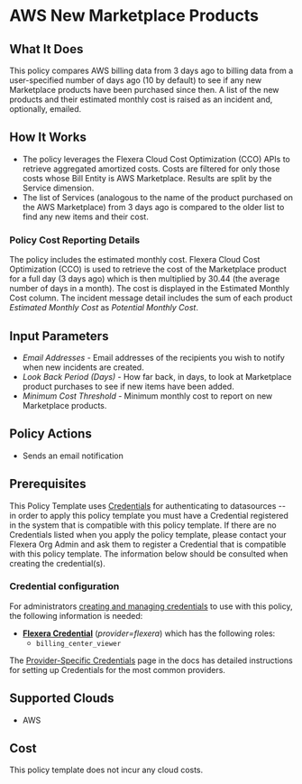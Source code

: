 # AWS New Marketplace Products

## What It Does

This policy compares AWS billing data from 3 days ago to billing data from a user-specified number of days ago (10 by default) to see if any new Marketplace products have been purchased since then. A list of the new products and their estimated monthly cost is raised as an incident and, optionally, emailed.

## How It Works

- The policy leverages the Flexera Cloud Cost Optimization (CCO) APIs to retrieve aggregated amortized costs. Costs are filtered for only those costs whose Bill Entity is AWS Marketplace. Results are split by the Service dimension.
- The list of Services (analogous to the name of the product purchased on the AWS Marketplace) from 3 days ago is compared to the older list to find any new items and their cost.

### Policy Cost Reporting Details

The policy includes the estimated monthly cost. Flexera Cloud Cost Optimization (CCO) is used to retrieve the cost of the Marketplace product for a full day (3 days ago) which is then multiplied by 30.44 (the average number of days in a month). The cost is displayed in the Estimated Monthly Cost column. The incident message detail includes the sum of each product *Estimated Monthly Cost* as *Potential Monthly Cost*.

## Input Parameters

- *Email Addresses* - Email addresses of the recipients you wish to notify when new incidents are created.
- *Look Back Period (Days)* - How far back, in days, to look at Marketplace product purchases to see if new items have been added.
- *Minimum Cost Threshold* - Minimum monthly cost to report on new Marketplace products.

## Policy Actions

- Sends an email notification

## Prerequisites

This Policy Template uses [Credentials](https://docs.flexera.com/flexera/EN/Automation/ManagingCredentialsExternal.htm) for authenticating to datasources -- in order to apply this policy template you must have a Credential registered in the system that is compatible with this policy template. If there are no Credentials listed when you apply the policy template, please contact your Flexera Org Admin and ask them to register a Credential that is compatible with this policy template. The information below should be consulted when creating the credential(s).

### Credential configuration

For administrators [creating and managing credentials](https://docs.flexera.com/flexera/EN/Automation/ManagingCredentialsExternal.htm) to use with this policy, the following information is needed:

- [**Flexera Credential**](https://docs.flexera.com/flexera/EN/Automation/ProviderCredentials.htm) (*provider=flexera*) which has the following roles:
  - `billing_center_viewer`

The [Provider-Specific Credentials](https://docs.flexera.com/flexera/EN/Automation/ProviderCredentials.htm) page in the docs has detailed instructions for setting up Credentials for the most common providers.

## Supported Clouds

- AWS

## Cost

This policy template does not incur any cloud costs.
